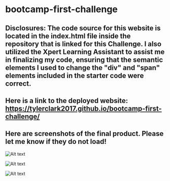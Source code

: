 # bootcamp-first-challenge 

## Disclosures: The code source for this website is located in the index.html file inside the repository that is linked for this Challenge. I also utilized the Xpert Learning Assistant to assist me in finalizing my code, ensuring that the semantic elements I used to change the "div" and "span" elements included in the starter code were correct. 

## Here is a link to the deployed website: https://tylerclark2017.github.io/bootcamp-first-challenge/

## Here are screenshots of the final product. Please let me know if they do not load!

![Alt text](<Screenshot 2023-11-16 at 2.30.19 PM.png>)

![Alt text](<Screenshot 2023-11-16 at 2.30.29 PM.png>)

![Alt text](<Screenshot 2023-11-16 at 2.30.32 PM.png>)